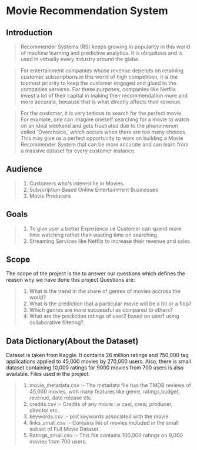 # Movie Recommendation System
## Introduction
> Recommender Systems (RS) keeps growing in popularity in this world of machine learning and predictive analytics. It is ubiquitous and is used in virtually every industry around the globe.

> For entertainment companies whose revenue depends on retaining customer subscriptions in this world of high competition, it is the topmost priority to keep the customer engaged and glued to the companies services. For these purposes, companies like Netflix invest a lot of their capital in making their recommendation more and more accurate, because that is what directly affects their revenue.

> For the customer, it is very tedious to search for the perfect movie. For example, one can imagine oneself searching for a movie to watch on an ideal weekend and gets frustrated due to the phenomenon called 'Overchoice,' which occurs when there are too many choices.
> This may give us a perfect opportunity to work on building a Movie Recommender System that can be more accurate and can learn from a massive dataset for every customer instance.

## Audience
> 1. Customers who's interest lie in Movies.
> 2. Subscription Based Online Entertainment Businesses
> 3. Movie Producers

## Goals
> 1. To give user a better Experience i.e Customer can spend more time watching rather than wasting time on searching.
> 2. Streaming Services like Netflix to increase their revenue and sales.

## Scope
The scope of the project is the to answer our questions which defines the reason why we have done this project Questions are:
> 1. What is the trend in the share of genres of movies accross the world? 
> 2. What is the prediction that a particular movie will be a hit or a flop?
> 3. Which genres are more successful as compared to others?
> 4. What are the prediction ratings of user2 based on user1 using collaborative filtering?

## Data Dictionary(About the Dataset)
Dataset is taken from Kaggle. It contains 26 million ratings and 750,000 tag applications applied to 45,000 movies by 270,000 users.
Also, there is small dataset containing 10,000 ratings for 9000 movies from 700 users is also available.
Files used in the project:
> 1. movie_metadata.csv :- The metadata file has the TMDB reviews of 45,000 movies, with many features like genre, ratings,budget, revenue, date release etc.
> 2. credits.csv :- Credits of any movie i.e cast, crew, producer, director etc.
> 3. keywords.csv :- plot keywords associated with the movie.
> 4. links_small.csv :- Contains list of movies included in the small subset of Full Movie Dataset.
> 5. Ratings_small.csv :- This file contains 100,000 ratings on 9,000 movies from 700 users.
